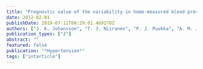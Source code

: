 ```yaml
---
title: "Prognostic value of the variability in home-measured blood pressure and heart rate: the Finn-Home Study"
date: 2012-02-01
publishDate: 2019-07-11T08:29:01.469278Z
authors: ["J. K. Johansson", "T. J. Niiranen", "P. J. Puukka", "A. M. Jula"]
publication_types: ["2"]
abstract: ""
featured: false
publication: "*Hypertension*"
tags: ["intarticle"]
---
```


